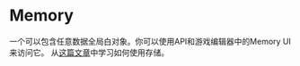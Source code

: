 # Memory

一个可以包含任意数据全局白对象。你可以使用API和游戏编辑器中的Memory UI来访问它。
从[这篇文章](http://docs.screeps.com/global-objects.html#Memory-object)中学习如何使用存储。
